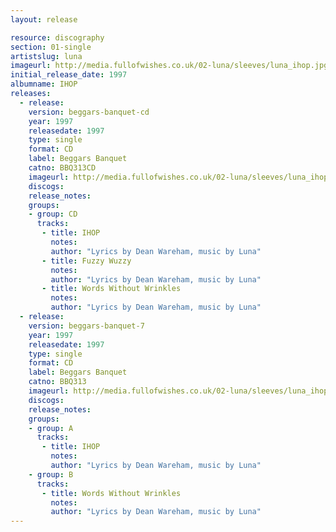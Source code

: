 ```yaml
---
layout: release

resource: discography
section: 01-single
artistslug: luna
imageurl: http://media.fullofwishes.co.uk/02-luna/sleeves/luna_ihop.jpg
initial_release_date: 1997
albumname: IHOP
releases:
  - release: 
    version: beggars-banquet-cd
    year: 1997
    releasedate: 1997
    type: single
    format: CD
    label: Beggars Banquet
    catno: BBQ313CD
    imageurl: http://media.fullofwishes.co.uk/02-luna/sleeves/luna_ihop.jpg
    discogs: 
    release_notes: 
    groups:
    - group: CD
      tracks:
       - title: IHOP
         notes: 
         author: "Lyrics by Dean Wareham, music by Luna"
       - title: Fuzzy Wuzzy
         notes: 
         author: "Lyrics by Dean Wareham, music by Luna"
       - title: Words Without Wrinkles
         notes: 
         author: "Lyrics by Dean Wareham, music by Luna"
  - release: 
    version: beggars-banquet-7
    year: 1997
    releasedate: 1997
    type: single
    format: CD
    label: Beggars Banquet
    catno: BBQ313
    imageurl: http://media.fullofwishes.co.uk/02-luna/sleeves/luna_ihop.jpg
    discogs: 
    release_notes: 
    groups:
    - group: A
      tracks:
       - title: IHOP
         notes: 
         author: "Lyrics by Dean Wareham, music by Luna"
    - group: B
      tracks:
       - title: Words Without Wrinkles
         notes: 
         author: "Lyrics by Dean Wareham, music by Luna"
---
```

